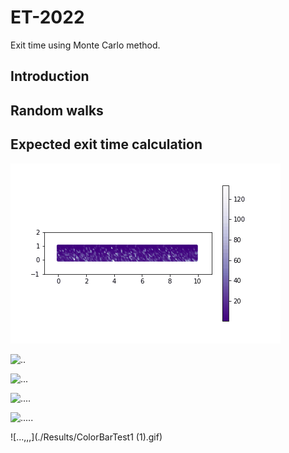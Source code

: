 # ET-2022
Exit time using Monte Carlo method. 

## Introduction


## Random walks 


## Expected exit time calculation

![.](./Results/Domainh1.gif)

![..](./Results/Domainh2.gif)

![...](./Results/Domainh3r1.gif)

![....](./Results/Domainh3r2.gif)

![.....](./Results/Domainh4.gif)

![...,,,](./Results/ColorBarTest1 (1).gif)

